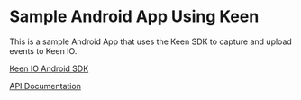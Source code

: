 Sample Android App Using Keen
=============================

This is a sample Android App that uses the Keen SDK to capture and upload events to Keen IO.

[Keen IO Android SDK]()

[API Documentation](https://github.com/keenlabs/KeenClient-Android)